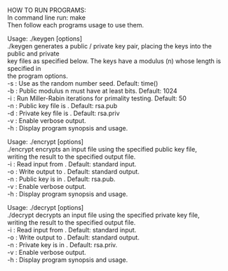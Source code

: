 HOW TO RUN PROGRAMS:  
In command line run: make  
Then follow each programs usage to use them.  

Usage: ./keygen [options]  
  ./keygen generates a public / private key pair, placing the keys into the public and private  
  key files as specified below. The keys have a modulus (n) whose length is specified in  
  the program options.  
    -s <seed>   : Use <seed> as the random number seed. Default: time()  
    -b <bits>   : Public modulus n must have at least <bits> bits. Default: 1024  
    -i <iters>  : Run <iters> Miller-Rabin iterations for primality testing. Default: 50  
    -n <pbfile> : Public key file is <pbfile>. Default: rsa.pub  
    -d <pvfile> : Private key file is <pvfile>. Default: rsa.priv  
    -v          : Enable verbose output.  
    -h          : Display program synopsis and usage.  
  
Usage: ./encrypt [options]  
  ./encrypt encrypts an input file using the specified public key file,  
  writing the result to the specified output file.  
    -i <infile> : Read input from <infile>. Default: standard input.  
    -o <outfile>: Write output to <outfile>. Default: standard output.  
    -n <keyfile>: Public key is in <keyfile>. Default: rsa.pub.  
    -v          : Enable verbose output.  
    -h          : Display program synopsis and usage.  
  
Usage: ./decrypt [options]  
  ./decrypt decrypts an input file using the specified private key file,  
  writing the result to the specified output file.  
    -i <infile> : Read input from <infile>. Default: standard input.  
    -o <outfile>: Write output to <outfile>. Default: standard output.  
    -n <keyfile>: Private key is in <keyfile>. Default: rsa.priv.  
    -v          : Enable verbose output.  
    -h          : Display program synopsis and usage.  
  